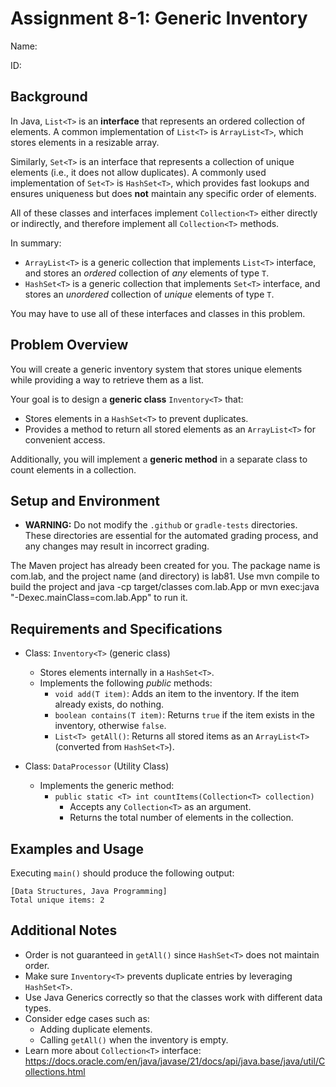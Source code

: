 # Assignment 8-1: Generic Inventory

Name:

ID:

## Background

In Java, `List<T>` is an **interface** that represents an ordered collection of elements. A common implementation of `List<T>` is `ArrayList<T>`, which stores elements in a resizable array.

Similarly, `Set<T>` is an interface that represents a collection of unique elements (i.e., it does not allow duplicates). A commonly used implementation of `Set<T>` is `HashSet<T>`, which provides fast lookups and ensures uniqueness but does **not** maintain any specific order of elements.

All of these classes and interfaces implement `Collection<T>` either directly or indirectly, and therefore implement all `Collection<T>` methods.

In summary:

- `ArrayList<T>` is a generic collection that implements `List<T>` interface, and stores an *ordered* collection of *any* elements of type `T`.
- `HashSet<T>` is a generic collection that implements `Set<T>` interface, and stores an *unordered* collection of *unique* elements of type `T`.

You may have to use all of these interfaces and classes in this problem.

## Problem Overview

You will create a generic inventory system that stores unique elements while providing a way to retrieve them as a list.

Your goal is to design a **generic class** `Inventory<T>` that:

- Stores elements in a `HashSet<T>` to prevent duplicates.
- Provides a method to return all stored elements as an `ArrayList<T>` for convenient access.

Additionally, you will implement a **generic method** in a separate class to count elements in a collection.

## Setup and Environment

- **WARNING:** Do not modify the `.github` or `gradle-tests` directories. These directories are essential for the automated grading process, and any changes may result in incorrect grading.

The Maven project has already been created for you. The package name is com.lab, and the project name (and directory) is lab81. Use mvn compile to build the project and java -cp target/classes com.lab.App or mvn exec:java "-Dexec.mainClass=com.lab.App" to run it.

## Requirements and Specifications

- Class: `Inventory<T>` (generic class)
  - Stores elements internally in a `HashSet<T>`.
  - Implements the following *public* methods:
    - `void add(T item)`: Adds an item to the inventory. If the item already exists, do nothing.
    - `boolean contains(T item)`: Returns `true` if the item exists in the inventory, otherwise `false`.
    - `List<T> getAll()`: Returns all stored items as an `ArrayList<T>` (converted from `HashSet<T>`).

- Class: `DataProcessor` (Utility Class)
  - Implements the generic method:
    - `public static <T> int countItems(Collection<T> collection)`
      - Accepts any `Collection<T>` as an argument.
      - Returns the total number of elements in the collection.

## Examples and Usage

Executing `main()` should produce the following output:

```
[Data Structures, Java Programming]
Total unique items: 2
```

## Additional Notes

- Order is not guaranteed in `getAll()` since `HashSet<T>` does not maintain order.
- Make sure `Inventory<T>` prevents duplicate entries by leveraging `HashSet<T>`.
- Use Java Generics correctly so that the classes work with different data types.
- Consider edge cases such as:
  - Adding duplicate elements.
  - Calling `getAll()` when the inventory is empty.
- Learn more about `Collection<T>` interface: https://docs.oracle.com/en/java/javase/21/docs/api/java.base/java/util/Collections.html